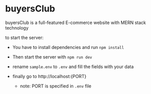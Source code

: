 # buyersClub

buyersClub is a full-featured E-commerce website with MERN stack technology

to start the server:

- You have to install dependencies and run `npm install`

- Then start the server with `npm run dev`

- rename `sample.env` to `.env` and fill the fields with your data

- finally go to http://localhost:{PORT}
  - note: PORT is specified in `.env` file
